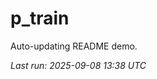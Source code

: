 # p_train

Auto-updating README demo.

<!--START_SECTION:status-->
_Last run: 2025-09-08 13:38 UTC_
<!--END_SECTION:status-->








































































































































































































































































































































































































